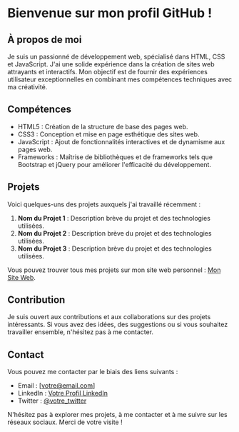 # Bienvenue sur mon profil GitHub !

## À propos de moi

Je suis un passionné de développement web, spécialisé dans HTML, CSS et JavaScript. J'ai une solide expérience dans la création de sites web attrayants et interactifs. Mon objectif est de fournir des expériences utilisateur exceptionnelles en combinant mes compétences techniques avec ma créativité.

## Compétences

- HTML5 : Création de la structure de base des pages web.
- CSS3 : Conception et mise en page esthétique des sites web.
- JavaScript : Ajout de fonctionnalités interactives et de dynamisme aux pages web.
- Frameworks : Maîtrise de bibliothèques et de frameworks tels que Bootstrap et jQuery pour améliorer l'efficacité du développement.

## Projets

Voici quelques-uns des projets auxquels j'ai travaillé récemment :

1. **Nom du Projet 1** : Description brève du projet et des technologies utilisées.
2. **Nom du Projet 2** : Description brève du projet et des technologies utilisées.
3. **Nom du Projet 3** : Description brève du projet et des technologies utilisées.

Vous pouvez trouver tous mes projets sur mon site web personnel : [Mon Site Web](https://www.mon-site-web.com).

## Contribution

Je suis ouvert aux contributions et aux collaborations sur des projets intéressants. Si vous avez des idées, des suggestions ou si vous souhaitez travailler ensemble, n'hésitez pas à me contacter.

## Contact

Vous pouvez me contacter par le biais des liens suivants :

- Email : [votre@email.com]
- LinkedIn : [Votre Profil LinkedIn](https://www.linkedin.com/in/votre-profil)
- Twitter : [@votre_twitter](https://twitter.com/votre_twitter)

N'hésitez pas à explorer mes projets, à me contacter et à me suivre sur les réseaux sociaux. Merci de votre visite !


